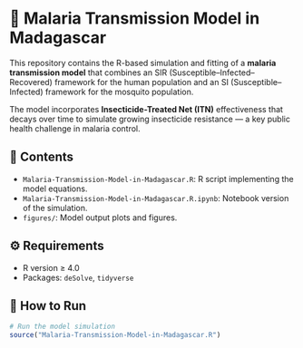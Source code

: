 # 🦟 Malaria Transmission Model in Madagascar

This repository contains the R-based simulation and fitting of a **malaria transmission model** that combines an SIR (Susceptible–Infected–Recovered) framework for the human population and an SI (Susceptible–Infected) framework for the mosquito population. 

The model incorporates **Insecticide-Treated Net (ITN)** effectiveness that decays over time to simulate growing insecticide resistance — a key public health challenge in malaria control.

## 📂 Contents
- `Malaria-Transmission-Model-in-Madagascar.R`: R script implementing the model equations.
- `Malaria-Transmission-Model-in-Madagascar.R.ipynb`: Notebook version of the simulation.
- `figures/`: Model output plots and figures.

## ⚙️ Requirements
- R version ≥ 4.0  
- Packages: `deSolve`, `tidyverse`

## 🚀 How to Run
```R
# Run the model simulation
source("Malaria-Transmission-Model-in-Madagascar.R")
